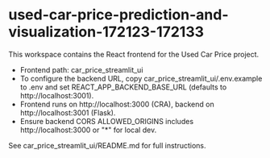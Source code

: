 # used-car-price-prediction-and-visualization-172123-172133

This workspace contains the React frontend for the Used Car Price project.

- Frontend path: car_price_streamlit_ui
- To configure the backend URL, copy car_price_streamlit_ui/.env.example to .env and set REACT_APP_BACKEND_BASE_URL (defaults to http://localhost:3001).
- Frontend runs on http://localhost:3000 (CRA), backend on http://localhost:3001 (Flask).
- Ensure backend CORS ALLOWED_ORIGINS includes http://localhost:3000 or "*" for local dev.

See car_price_streamlit_ui/README.md for full instructions.